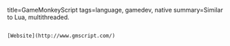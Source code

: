 title=GameMonkeyScript
tags=language, gamedev, native
summary=Similar to Lua, multithreaded.
~~~~~~

[Website](http://www.gmscript.com/)
